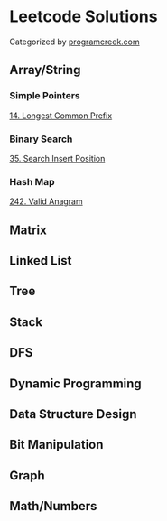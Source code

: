 # Leetcode Solutions

Categorized by [programcreek.com](https://www.programcreek.com/2013/08/leetcode-problem-classification/)

## Array/String

### Simple Pointers

[14. Longest Common Prefix](array-and-string/simple-pointers/14_Longest_Common_Prefix.py)

### Binary Search
[35. Search Insert Position](array-and-string/binary-search/35_Search_Insert_Position.py)

### Hash Map
[242. Valid Anagram](array-and-string/hashmap/242_Valid_Anagram.py)

## Matrix

## Linked List

## Tree

## Stack

## DFS

## Dynamic Programming

## Data Structure Design

## Bit Manipulation

## Graph

## Math/Numbers
